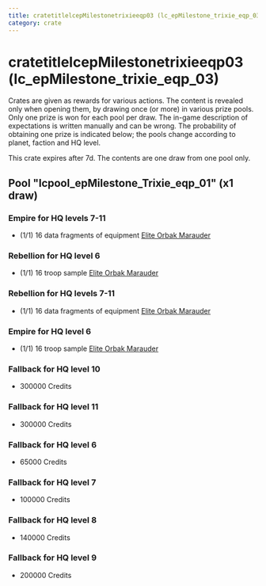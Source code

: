 ```yaml
---
title: cratetitlelcepMilestonetrixieeqp03 (lc_epMilestone_trixie_eqp_03)
category: crate
---
```


# cratetitlelcepMilestonetrixieeqp03 (lc_epMilestone_trixie_eqp_03)

Crates are given as rewards for various actions. The content is revealed only when opening them, by drawing once (or more) in various prize pools. Only one prize is won for each pool per draw. The in-game description of expectations is written manually and can be wrong. The probability of obtaining one prize is indicated below; the pools change according to planet, faction and HQ level.

This crate expires after 7d. The contents are one draw from one pool only.

## Pool "lcpool_epMilestone_Trixie_eqp_01" (x1 draw)

### Empire for HQ levels 7-11

  * (1/1) 16 data fragments of equipment [Elite Orbak Marauder](eqpEmpireBetaTroop)

### Rebellion for HQ level 6

  * (1/1) 16 troop sample [Elite Orbak Marauder](RebelBetaTroopSample)

### Rebellion for HQ levels 7-11

  * (1/1) 16 data fragments of equipment [Elite Orbak Marauder](eqpRebelBetaTroop)

### Empire for HQ level 6

  * (1/1) 16 troop sample [Elite Orbak Marauder](EmpireBetaTroopSample)

### Fallback for HQ level 10

  * 300000 Credits

### Fallback for HQ level 11

  * 300000 Credits

### Fallback for HQ level 6

  * 65000 Credits

### Fallback for HQ level 7

  * 100000 Credits

### Fallback for HQ level 8

  * 140000 Credits

### Fallback for HQ level 9

  * 200000 Credits